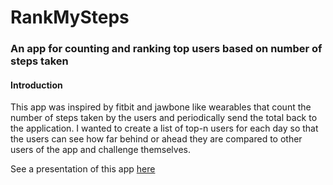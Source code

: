 # RankMySteps
### An app for counting and ranking top users based on number of steps taken

#### Introduction

This app was inspired by fitbit and jawbone like wearables that count the number of steps taken by the users and periodically send the total back to the application.
I wanted to create a list of top-n users for each day so that the users can see how far behind or ahead they are compared to other users of the app and challenge themselves.

See a presentation of this app [here](http://rankmysteps.xyz)
